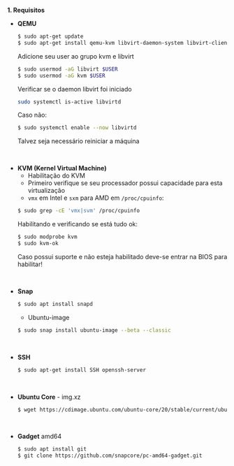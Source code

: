 **1. Requisitos**
   * **QEMU**
      ~~~ bash
      $ sudo apt-get update
      $ sudo apt-get install qemu-kvm libvirt-daemon-system libvirt-clients bridge-utils virtinst virt-manager
      ~~~ 
      Adicione seu user ao grupo kvm e libvirt
      ~~~ bash
      $ sudo usermod -aG libvirt $USER
      $ sudo usermod -aG kvm $USER
      ~~~ 
      Verificar se o daemon libvirt foi iniciado
      ~~~ bash
      sudo systemctl is-active libvirtd
      ~~~ 
      Caso não:
      ~~~ bash
      $ sudo systemctl enable --now libvirtd
      ~~~ 

      Talvez seja necessário reiniciar a máquina
<br/>

   * **KVM (Kernel Virtual Machine)**
      - Habilitação do KVM
      - Primeiro verifique se seu processador possui capacidade para esta virtualização
      - `vmx` em Intel e `sxm` para AMD em `/proc/cpuinfo`:
      ~~~bash
      $ sudo grep -cE 'vmx|svm' /proc/cpuinfo
      ~~~
      Habilitando e verificando se está tudo ok:
      ~~~bash
      $ sudo modprobe kvm
      $ sudo kvm-ok
      ~~~
      Caso possui suporte e não esteja habilitado deve-se entrar na BIOS para habilitar!
<br/>
      
   * **Snap**
      ~~~bash
      $ sudo apt install snapd
      ~~~
     * Ubuntu-image
      ~~~bash
      $ sudo snap install ubuntu-image --beta --classic
      ~~~
<br/>

   * **SSH**
      ~~~bash
      $ sudo apt-get install SSH openssh-server
      ~~~
<br/>

   * **Ubuntu Core** - img.xz
      ~~~bash
      $ wget https://cdimage.ubuntu.com/ubuntu-core/20/stable/current/ubuntu-core-20-amd64.img.xz
      ~~~
<br/>

   * **Gadget** amd64
      ~~~bash
      $ sudo apt install git
      $ git clone https://github.com/snapcore/pc-amd64-gadget.git
      ~~~

